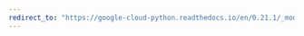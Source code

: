 ```yaml
---
redirect_to: "https://google-cloud-python.readthedocs.io/en/0.21.1/_modules/google/cloud/language/entity.html"
---
```

